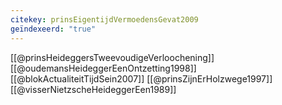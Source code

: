 ```yaml
---
citekey: prinsEigentijdVermoedensGevat2009
geïndexeerd: "true"
---
```

[[@prinsHeideggersTweevoudigeVerloochening]]
[[@oudemansHeideggerEenOntzetting1998]]
[[@blokActualiteitTijdSein2007]]
[[@prinsZijnErHolzwege1997]]
[[@visserNietzscheHeideggerEen1989]]
